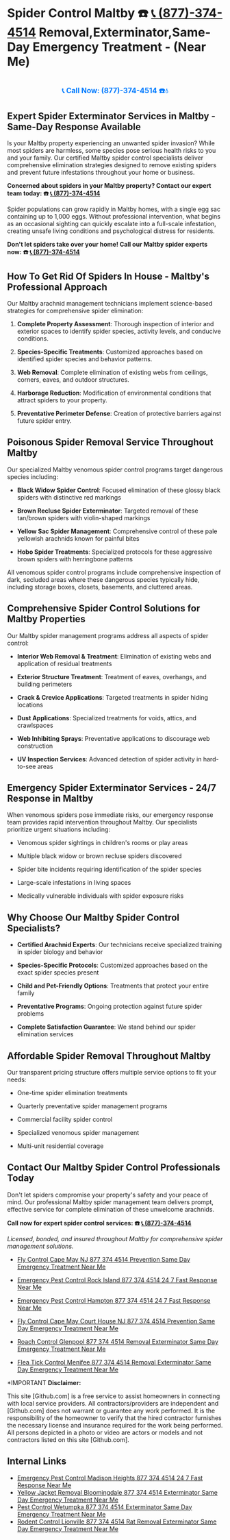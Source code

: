 # Spider Control Maltby ☎️ [📞 (877)-374-4514](https://pest-control-4514.netlify.app) Removal,Exterminator,Same-Day Emergency Treatment - (Near Me)
# 

<p align="center" style="font-size: 1.2em; font-weight: bold; margin: 20px 0;">
  <a href="https://pest-control-4514.netlify.app" target="_blank" style="color: #007BFF; text-decoration: none;">📞 Call Now: (877)-374-4514 ☎️💧</a>
</p>

## Expert Spider Exterminator Services in Maltby - Same-Day Response Available

Is your Maltby property experiencing an unwanted spider invasion? While most spiders are harmless, some species pose serious health risks to you and your family. Our certified Maltby spider control specialists deliver comprehensive elimination strategies designed to remove existing spiders and prevent future infestations throughout your home or business.

**Concerned about spiders in your Maltby property? Contact our expert team today: ☎️ [📞 (877)-374-4514](https://pest-control-4514.netlify.app)**

Spider populations can grow rapidly in Maltby homes, with a single egg sac containing up to 1,000 eggs. Without professional intervention, what begins as an occasional sighting can quickly escalate into a full-scale infestation, creating unsafe living conditions and psychological distress for residents.

**Don't let spiders take over your home! Call our Maltby spider experts now: ☎️ [📞 (877)-374-4514](https://pest-control-4514.netlify.app)**

## How To Get Rid Of Spiders In House - Maltby's Professional Approach

Our Maltby arachnid management technicians implement science-based strategies for comprehensive spider elimination:

1. **Complete Property Assessment**: Thorough inspection of interior and exterior spaces to identify spider species, activity levels, and conducive conditions.

2. **Species-Specific Treatments**: Customized approaches based on identified spider species and behavior patterns.

3. **Web Removal**: Complete elimination of existing webs from ceilings, corners, eaves, and outdoor structures.

4. **Harborage Reduction**: Modification of environmental conditions that attract spiders to your property.

5. **Preventative Perimeter Defense**: Creation of protective barriers against future spider entry.

## Poisonous Spider Removal Service Throughout Maltby

Our specialized Maltby venomous spider control programs target dangerous species including:

- **Black Widow Spider Control**: Focused elimination of these glossy black spiders with distinctive red markings

- **Brown Recluse Spider Exterminator**: Targeted removal of these tan/brown spiders with violin-shaped markings

- **Yellow Sac Spider Management**: Comprehensive control of these pale yellowish arachnids known for painful bites

- **Hobo Spider Treatments**: Specialized protocols for these aggressive brown spiders with herringbone patterns

All venomous spider control programs include comprehensive inspection of dark, secluded areas where these dangerous species typically hide, including storage boxes, closets, basements, and cluttered areas.

## Comprehensive Spider Control Solutions for Maltby Properties

Our Maltby spider management programs address all aspects of spider control:

- **Interior Web Removal & Treatment**: Elimination of existing webs and application of residual treatments

- **Exterior Structure Treatment**: Treatment of eaves, overhangs, and building perimeters

- **Crack & Crevice Applications**: Targeted treatments in spider hiding locations

- **Dust Applications**: Specialized treatments for voids, attics, and crawlspaces

- **Web Inhibiting Sprays**: Preventative applications to discourage web construction

- **UV Inspection Services**: Advanced detection of spider activity in hard-to-see areas

## Emergency Spider Exterminator Services - 24/7 Response in Maltby

When venomous spiders pose immediate risks, our emergency response team provides rapid intervention throughout Maltby. Our specialists prioritize urgent situations including:

- Venomous spider sightings in children's rooms or play areas

- Multiple black widow or brown recluse spiders discovered

- Spider bite incidents requiring identification of the spider species

- Large-scale infestations in living spaces

- Medically vulnerable individuals with spider exposure risks

## Why Choose Our Maltby Spider Control Specialists?

- **Certified Arachnid Experts**: Our technicians receive specialized training in spider biology and behavior

- **Species-Specific Protocols**: Customized approaches based on the exact spider species present

- **Child and Pet-Friendly Options**: Treatments that protect your entire family

- **Preventative Programs**: Ongoing protection against future spider problems

- **Complete Satisfaction Guarantee**: We stand behind our spider elimination services

## Affordable Spider Removal Throughout Maltby

Our transparent pricing structure offers multiple service options to fit your needs:

- One-time spider elimination treatments

- Quarterly preventative spider management programs

- Commercial facility spider control

- Specialized venomous spider management

- Multi-unit residential coverage

## Contact Our Maltby Spider Control Professionals Today

Don't let spiders compromise your property's safety and your peace of mind. Our professional Maltby spider management team delivers prompt, effective service for complete elimination of these unwelcome arachnids.

**Call now for expert spider control services: ☎️ [📞 (877)-374-4514](https://pest-control-4514.netlify.app)**

*Licensed, bonded, and insured throughout Maltby for comprehensive spider management solutions.*


- [Fly Control Cape May NJ 877 374 4514 Prevention Same Day Emergency Treatment Near Me](https://github.com/allyoucaneatsushiin/pest-control/blob/main/Fly-Control-Cape-May-NJ-877-374-4514-Prevention-Same-Day-Emergency-Treatment-Near-Me.md)
- [Emergency Pest Control Rock Island 877 374 4514 24 7 Fast Response Near Me](https://github.com/allyoucaneatsushiin/pest-control/blob/main/Emergency-Pest-Control-Rock-Island-877-374-4514-24-7-Fast-Response-Near-Me.md)
- [Emergency Pest Control Hampton 877 374 4514 24 7 Fast Response Near Me](https://github.com/allyoucaneatsushiin/pest-control/blob/main/Emergency-Pest-Control-Hampton-877-374-4514-24-7-Fast-Response-Near-Me.md)


- [Fly Control Cape May Court House NJ 877 374 4514 Prevention Same Day Emergency Treatment Near Me](https://github.com/allyoucaneatsushiin/pest-control/blob/main/Fly-Control-Cape-May-Court-House-NJ-877-374-4514-Prevention-Same-Day-Emergency-Treatment-Near-Me.md)
- [Roach Control Glenpool 877 374 4514 Removal Exterminator Same Day Emergency Treatment Near Me](https://github.com/allyoucaneatsushiin/pest-control/blob/main/Roach-Control-Glenpool-877-374-4514-Removal-Exterminator-Same-Day-Emergency-Treatment-Near-Me.md)
- [Flea Tick Control Menifee 877 374 4514 Removal Exterminator Same Day Emergency Treatment Near Me](https://github.com/allyoucaneatsushiin/pest-control/blob/main/Flea-Tick-Control-Menifee-877-374-4514-Removal-Exterminator-Same-Day-Emergency-Treatment-Near-Me.md)


*IMPORTANT **Disclaimer:**  

This site [Github.com] is a free service to assist homeowners in connecting with local service providers. All contractors/providers are independent and [Github.com] does not warrant or guarantee any work performed. It is the responsibility of the homeowner to verify that the hired contractor furnishes the necessary license and insurance required for the work being performed. All persons depicted in a photo or video are actors or models and not contractors listed on this site [Github.com].


## Internal Links
- [Emergency Pest Control Madison Heights 877 374 4514 24 7 Fast Response Near Me](https://github.com/allyoucaneatsushiin/pest-control/blob/main/Emergency-Pest-Control-Madison-Heights-877-374-4514-24-7-Fast-Response-Near-Me.md)
- [Yellow Jacket Removal Bloomingdale 877 374 4514 Exterminator Same Day Emergency Treatment Near Me](https://github.com/allyoucaneatsushiin/pest-control/blob/main/Yellow-Jacket-Removal-Bloomingdale-877-374-4514-Exterminator-Same-Day-Emergency-Treatment-Near-Me.md)
- [Pest Control Wetumpka 877 374 4514 Exterminator Same Day Emergency Treatment Near Me](https://github.com/allyoucaneatsushiin/pest-control/blob/main/Pest-Control-Wetumpka-877-374-4514-Exterminator-Same-Day-Emergency-Treatment-Near-Me.md)
- [Rodent Control Lionville 877 374 4514 Rat Removal Exterminator Same Day Emergency Treatment Near Me](https://github.com/allyoucaneatsushiin/pest-control/blob/main/Rodent-Control-Lionville-877-374-4514-Rat-Removal-Exterminator-Same-Day-Emergency-Treatment-Near-Me.md)
